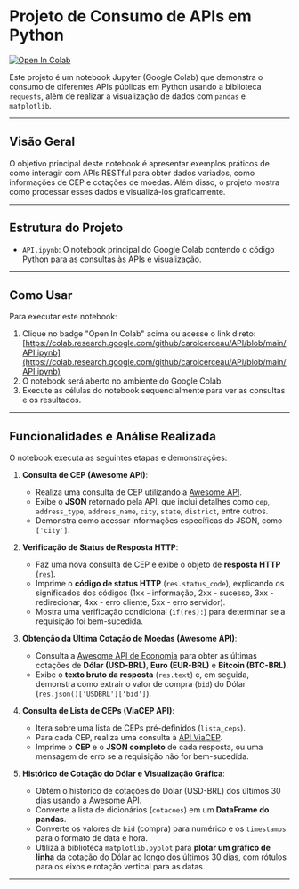 # Projeto de Consumo de APIs em Python

[![Open In Colab](https://colab.research.google.com/github/carolcerceau/API/blob/main/API.ipynb)](https://colab.research.google.com/github/carolcerceau/API/blob/main/API.ipynb)

Este projeto é um notebook Jupyter (Google Colab) que demonstra o consumo de diferentes APIs públicas em Python usando a biblioteca `requests`, além de realizar a visualização de dados com `pandas` e `matplotlib`.

---

## Visão Geral

O objetivo principal deste notebook é apresentar exemplos práticos de como interagir com APIs RESTful para obter dados variados, como informações de CEP e cotações de moedas. Além disso, o projeto mostra como processar esses dados e visualizá-los graficamente.

---

## Estrutura do Projeto

* `API.ipynb`: O notebook principal do Google Colab contendo o código Python para as consultas às APIs e visualização.

---

## Como Usar

Para executar este notebook:

1.  Clique no badge "Open In Colab" acima ou acesse o link direto: [https://colab.research.google.com/github/carolcerceau/API/blob/main/API.ipynb](https://colab.research.google.com/github/carolcerceau/API/blob/main/API.ipynb)
2.  O notebook será aberto no ambiente do Google Colab.
3.  Execute as células do notebook sequencialmente para ver as consultas e os resultados.

---

## Funcionalidades e Análise Realizada

O notebook executa as seguintes etapas e demonstrações:

1.  **Consulta de CEP (Awesome API)**:
    * Realiza uma consulta de CEP utilizando a [Awesome API](https://cep.awesomeapi.com.br/).
    * Exibe o **JSON** retornado pela API, que inclui detalhes como `cep`, `address_type`, `address_name`, `city`, `state`, `district`, entre outros.
    * Demonstra como acessar informações específicas do JSON, como `['city']`.

2.  **Verificação de Status de Resposta HTTP**:
    * Faz uma nova consulta de CEP e exibe o objeto de **resposta HTTP** (`res`).
    * Imprime o **código de status HTTP** (`res.status_code`), explicando os significados dos códigos (1xx - informação, 2xx - sucesso, 3xx - redirecionar, 4xx - erro cliente, 5xx - erro servidor).
    * Mostra uma verificação condicional (`if(res):`) para determinar se a requisição foi bem-sucedida.

3.  **Obtenção da Última Cotação de Moedas (Awesome API)**:
    * Consulta a [Awesome API de Economia](https://economia.awesomeapi.com.br/) para obter as últimas cotações de **Dólar (USD-BRL)**, **Euro (EUR-BRL)** e **Bitcoin (BTC-BRL)**.
    * Exibe o **texto bruto da resposta** (`res.text`) e, em seguida, demonstra como extrair o valor de compra (`bid`) do Dólar (`res.json()['USDBRL']['bid']`).

4.  **Consulta de Lista de CEPs (ViaCEP API)**:
    * Itera sobre uma lista de CEPs pré-definidos (`lista_ceps`).
    * Para cada CEP, realiza uma consulta à [API ViaCEP](https://viacep.com.br/).
    * Imprime o **CEP** e o **JSON completo** de cada resposta, ou uma mensagem de erro se a requisição não for bem-sucedida.

5.  **Histórico de Cotação do Dólar e Visualização Gráfica**:
    * Obtém o histórico de cotações do Dólar (USD-BRL) dos últimos 30 dias usando a Awesome API.
    * Converte a lista de dicionários (`cotacoes`) em um **DataFrame do pandas**.
    * Converte os valores de `bid` (compra) para numérico e os `timestamps` para o formato de data e hora.
    * Utiliza a biblioteca `matplotlib.pyplot` para **plotar um gráfico de linha** da cotação do Dólar ao longo dos últimos 30 dias, com rótulos para os eixos e rotação vertical para as datas.

---
